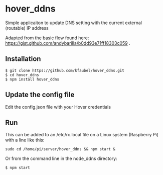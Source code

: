 # hover_ddns
Simple applicaiton to update DNS setting with the current external (routable) IP address

Adapted from the basic flow found here: https://gist.github.com/andybarilla/b0dd93e71ff18303c059 . 

## Installation
````
$ git clone https://github.com/kfaubel/hover_ddns.git
$ cd hover_ddns
$ npm install hover_ddns
````

## Update the config file
Edit the config.json file with your Hover credentials

## Run
This can be added to an /etc/rc.local file on a Linux system (Raspberry Pi) with a line like this:
````
sudo cd /home/pi/server/hover_ddns && npm start &
````
Or from the command line in the node_ddns directory:

````
$ npm start
````


